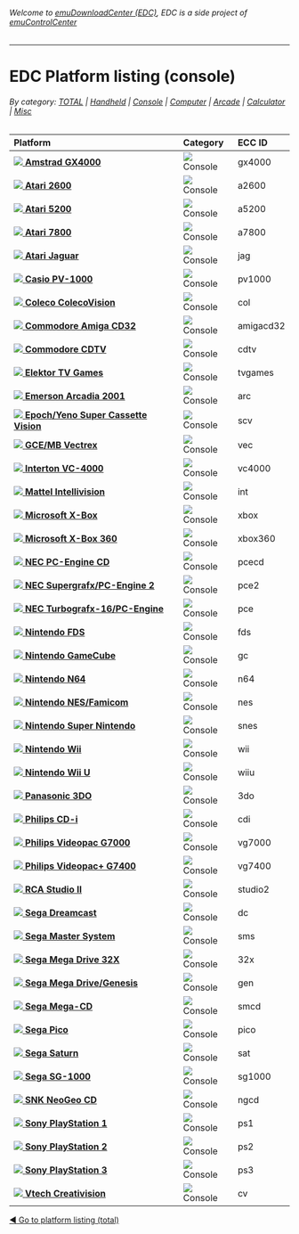 ###### Welcome to [emuDownloadCenter (EDC)](https://github.com/PhoenixInteractiveNL/emuDownloadCenter/wiki/), EDC is a side project of [emuControlCenter](https://github.com/PhoenixInteractiveNL/emuControlCenter/wiki/)
***
# EDC Platform listing (console)

###### By category: [TOTAL](https://github.com/PhoenixInteractiveNL/emuDownloadCenter/wiki/EDC-Platform-List) | [Handheld](https://github.com/PhoenixInteractiveNL/emuDownloadCenter/wiki/EDC-Platform-List-Handheld) | [Console](https://github.com/PhoenixInteractiveNL/emuDownloadCenter/wiki/EDC-Platform-List-Console) | [Computer](https://github.com/PhoenixInteractiveNL/emuDownloadCenter/wiki/EDC-Platform-List-Computer) | [Arcade](https://github.com/PhoenixInteractiveNL/emuDownloadCenter/wiki/EDC-Platform-List-Arcade) | [Calculator](https://github.com/PhoenixInteractiveNL/emuDownloadCenter/wiki/EDC-Platform-List-Calculator) | [Misc](https://github.com/PhoenixInteractiveNL/emuDownloadCenter/wiki/EDC-Platform-List-Misc)

| Platform | Category | ECC ID |
|:---------|:---------|:-------|
| [![](https://raw.githubusercontent.com/wiki/PhoenixInteractiveNL/emuDownloadCenter/images_platform/ecc_gx4000_nav.png) **Amstrad GX4000**](https://github.com/PhoenixInteractiveNL/emuDownloadCenter/wiki/Platform-gx4000) | ![](https://raw.githubusercontent.com/wiki/PhoenixInteractiveNL/emuDownloadCenter/images_misc/icon_gamepad_24.png) Console | gx4000 |
| [![](https://raw.githubusercontent.com/wiki/PhoenixInteractiveNL/emuDownloadCenter/images_platform/ecc_a2600_nav.png) **Atari 2600**](https://github.com/PhoenixInteractiveNL/emuDownloadCenter/wiki/Platform-a2600) | ![](https://raw.githubusercontent.com/wiki/PhoenixInteractiveNL/emuDownloadCenter/images_misc/icon_gamepad_24.png) Console | a2600 |
| [![](https://raw.githubusercontent.com/wiki/PhoenixInteractiveNL/emuDownloadCenter/images_platform/ecc_a5200_nav.png) **Atari 5200**](https://github.com/PhoenixInteractiveNL/emuDownloadCenter/wiki/Platform-a5200) | ![](https://raw.githubusercontent.com/wiki/PhoenixInteractiveNL/emuDownloadCenter/images_misc/icon_gamepad_24.png) Console | a5200 |
| [![](https://raw.githubusercontent.com/wiki/PhoenixInteractiveNL/emuDownloadCenter/images_platform/ecc_a7800_nav.png) **Atari 7800**](https://github.com/PhoenixInteractiveNL/emuDownloadCenter/wiki/Platform-a7800) | ![](https://raw.githubusercontent.com/wiki/PhoenixInteractiveNL/emuDownloadCenter/images_misc/icon_gamepad_24.png) Console | a7800 |
| [![](https://raw.githubusercontent.com/wiki/PhoenixInteractiveNL/emuDownloadCenter/images_platform/ecc_jag_nav.png) **Atari Jaguar**](https://github.com/PhoenixInteractiveNL/emuDownloadCenter/wiki/Platform-jag) | ![](https://raw.githubusercontent.com/wiki/PhoenixInteractiveNL/emuDownloadCenter/images_misc/icon_gamepad_24.png) Console | jag |
| [![](https://raw.githubusercontent.com/wiki/PhoenixInteractiveNL/emuDownloadCenter/images_platform/ecc_pv1000_nav.png) **Casio PV-1000**](https://github.com/PhoenixInteractiveNL/emuDownloadCenter/wiki/Platform-pv1000) | ![](https://raw.githubusercontent.com/wiki/PhoenixInteractiveNL/emuDownloadCenter/images_misc/icon_gamepad_24.png) Console | pv1000 |
| [![](https://raw.githubusercontent.com/wiki/PhoenixInteractiveNL/emuDownloadCenter/images_platform/ecc_col_nav.png) **Coleco ColecoVision**](https://github.com/PhoenixInteractiveNL/emuDownloadCenter/wiki/Platform-col) | ![](https://raw.githubusercontent.com/wiki/PhoenixInteractiveNL/emuDownloadCenter/images_misc/icon_gamepad_24.png) Console | col |
| [![](https://raw.githubusercontent.com/wiki/PhoenixInteractiveNL/emuDownloadCenter/images_platform/ecc_amigacd32_nav.png) **Commodore Amiga CD32**](https://github.com/PhoenixInteractiveNL/emuDownloadCenter/wiki/Platform-amigacd32) | ![](https://raw.githubusercontent.com/wiki/PhoenixInteractiveNL/emuDownloadCenter/images_misc/icon_gamepad_24.png) Console | amigacd32 |
| [![](https://raw.githubusercontent.com/wiki/PhoenixInteractiveNL/emuDownloadCenter/images_platform/ecc_cdtv_nav.png) **Commodore CDTV**](https://github.com/PhoenixInteractiveNL/emuDownloadCenter/wiki/Platform-cdtv) | ![](https://raw.githubusercontent.com/wiki/PhoenixInteractiveNL/emuDownloadCenter/images_misc/icon_gamepad_24.png) Console | cdtv |
| [![](https://raw.githubusercontent.com/wiki/PhoenixInteractiveNL/emuDownloadCenter/images_platform/ecc_tvgames_nav.png) **Elektor TV Games**](https://github.com/PhoenixInteractiveNL/emuDownloadCenter/wiki/Platform-tvgames) | ![](https://raw.githubusercontent.com/wiki/PhoenixInteractiveNL/emuDownloadCenter/images_misc/icon_gamepad_24.png) Console | tvgames |
| [![](https://raw.githubusercontent.com/wiki/PhoenixInteractiveNL/emuDownloadCenter/images_platform/ecc_arc_nav.png) **Emerson Arcadia 2001**](https://github.com/PhoenixInteractiveNL/emuDownloadCenter/wiki/Platform-arc) | ![](https://raw.githubusercontent.com/wiki/PhoenixInteractiveNL/emuDownloadCenter/images_misc/icon_gamepad_24.png) Console | arc |
| [![](https://raw.githubusercontent.com/wiki/PhoenixInteractiveNL/emuDownloadCenter/images_platform/ecc_scv_nav.png) **Epoch/Yeno Super Cassette Vision**](https://github.com/PhoenixInteractiveNL/emuDownloadCenter/wiki/Platform-scv) | ![](https://raw.githubusercontent.com/wiki/PhoenixInteractiveNL/emuDownloadCenter/images_misc/icon_gamepad_24.png) Console | scv |
| [![](https://raw.githubusercontent.com/wiki/PhoenixInteractiveNL/emuDownloadCenter/images_platform/ecc_vec_nav.png) **GCE/MB Vectrex**](https://github.com/PhoenixInteractiveNL/emuDownloadCenter/wiki/Platform-vec) | ![](https://raw.githubusercontent.com/wiki/PhoenixInteractiveNL/emuDownloadCenter/images_misc/icon_gamepad_24.png) Console | vec |
| [![](https://raw.githubusercontent.com/wiki/PhoenixInteractiveNL/emuDownloadCenter/images_platform/ecc_vc4000_nav.png) **Interton VC-4000**](https://github.com/PhoenixInteractiveNL/emuDownloadCenter/wiki/Platform-vc4000) | ![](https://raw.githubusercontent.com/wiki/PhoenixInteractiveNL/emuDownloadCenter/images_misc/icon_gamepad_24.png) Console | vc4000 |
| [![](https://raw.githubusercontent.com/wiki/PhoenixInteractiveNL/emuDownloadCenter/images_platform/ecc_int_nav.png) **Mattel Intellivision**](https://github.com/PhoenixInteractiveNL/emuDownloadCenter/wiki/Platform-int) | ![](https://raw.githubusercontent.com/wiki/PhoenixInteractiveNL/emuDownloadCenter/images_misc/icon_gamepad_24.png) Console | int |
| [![](https://raw.githubusercontent.com/wiki/PhoenixInteractiveNL/emuDownloadCenter/images_platform/ecc_xbox_nav.png) **Microsoft X-Box**](https://github.com/PhoenixInteractiveNL/emuDownloadCenter/wiki/Platform-xbox) | ![](https://raw.githubusercontent.com/wiki/PhoenixInteractiveNL/emuDownloadCenter/images_misc/icon_gamepad_24.png) Console | xbox |
| [![](https://raw.githubusercontent.com/wiki/PhoenixInteractiveNL/emuDownloadCenter/images_platform/ecc_xbox360_nav.png) **Microsoft X-Box 360**](https://github.com/PhoenixInteractiveNL/emuDownloadCenter/wiki/Platform-xbox360) | ![](https://raw.githubusercontent.com/wiki/PhoenixInteractiveNL/emuDownloadCenter/images_misc/icon_gamepad_24.png) Console | xbox360 |
| [![](https://raw.githubusercontent.com/wiki/PhoenixInteractiveNL/emuDownloadCenter/images_platform/ecc_pcecd_nav.png) **NEC PC-Engine CD**](https://github.com/PhoenixInteractiveNL/emuDownloadCenter/wiki/Platform-pcecd) | ![](https://raw.githubusercontent.com/wiki/PhoenixInteractiveNL/emuDownloadCenter/images_misc/icon_gamepad_24.png) Console | pcecd |
| [![](https://raw.githubusercontent.com/wiki/PhoenixInteractiveNL/emuDownloadCenter/images_platform/ecc_pce2_nav.png) **NEC Supergrafx/PC-Engine 2**](https://github.com/PhoenixInteractiveNL/emuDownloadCenter/wiki/Platform-pce2) | ![](https://raw.githubusercontent.com/wiki/PhoenixInteractiveNL/emuDownloadCenter/images_misc/icon_gamepad_24.png) Console | pce2 |
| [![](https://raw.githubusercontent.com/wiki/PhoenixInteractiveNL/emuDownloadCenter/images_platform/ecc_pce_nav.png) **NEC Turbografx-16/PC-Engine**](https://github.com/PhoenixInteractiveNL/emuDownloadCenter/wiki/Platform-pce) | ![](https://raw.githubusercontent.com/wiki/PhoenixInteractiveNL/emuDownloadCenter/images_misc/icon_gamepad_24.png) Console | pce |
| [![](https://raw.githubusercontent.com/wiki/PhoenixInteractiveNL/emuDownloadCenter/images_platform/ecc_fds_nav.png) **Nintendo FDS**](https://github.com/PhoenixInteractiveNL/emuDownloadCenter/wiki/Platform-fds) | ![](https://raw.githubusercontent.com/wiki/PhoenixInteractiveNL/emuDownloadCenter/images_misc/icon_gamepad_24.png) Console | fds |
| [![](https://raw.githubusercontent.com/wiki/PhoenixInteractiveNL/emuDownloadCenter/images_platform/ecc_gc_nav.png) **Nintendo GameCube**](https://github.com/PhoenixInteractiveNL/emuDownloadCenter/wiki/Platform-gc) | ![](https://raw.githubusercontent.com/wiki/PhoenixInteractiveNL/emuDownloadCenter/images_misc/icon_gamepad_24.png) Console | gc |
| [![](https://raw.githubusercontent.com/wiki/PhoenixInteractiveNL/emuDownloadCenter/images_platform/ecc_n64_nav.png) **Nintendo N64**](https://github.com/PhoenixInteractiveNL/emuDownloadCenter/wiki/Platform-n64) | ![](https://raw.githubusercontent.com/wiki/PhoenixInteractiveNL/emuDownloadCenter/images_misc/icon_gamepad_24.png) Console | n64 |
| [![](https://raw.githubusercontent.com/wiki/PhoenixInteractiveNL/emuDownloadCenter/images_platform/ecc_nes_nav.png) **Nintendo NES/Famicom**](https://github.com/PhoenixInteractiveNL/emuDownloadCenter/wiki/Platform-nes) | ![](https://raw.githubusercontent.com/wiki/PhoenixInteractiveNL/emuDownloadCenter/images_misc/icon_gamepad_24.png) Console | nes |
| [![](https://raw.githubusercontent.com/wiki/PhoenixInteractiveNL/emuDownloadCenter/images_platform/ecc_snes_nav.png) **Nintendo Super Nintendo**](https://github.com/PhoenixInteractiveNL/emuDownloadCenter/wiki/Platform-snes) | ![](https://raw.githubusercontent.com/wiki/PhoenixInteractiveNL/emuDownloadCenter/images_misc/icon_gamepad_24.png) Console | snes |
| [![](https://raw.githubusercontent.com/wiki/PhoenixInteractiveNL/emuDownloadCenter/images_platform/ecc_wii_nav.png) **Nintendo Wii**](https://github.com/PhoenixInteractiveNL/emuDownloadCenter/wiki/Platform-wii) | ![](https://raw.githubusercontent.com/wiki/PhoenixInteractiveNL/emuDownloadCenter/images_misc/icon_gamepad_24.png) Console | wii |
| [![](https://raw.githubusercontent.com/wiki/PhoenixInteractiveNL/emuDownloadCenter/images_platform/ecc_wiiu_nav.png) **Nintendo Wii U**](https://github.com/PhoenixInteractiveNL/emuDownloadCenter/wiki/Platform-wiiu) | ![](https://raw.githubusercontent.com/wiki/PhoenixInteractiveNL/emuDownloadCenter/images_misc/icon_gamepad_24.png) Console | wiiu |
| [![](https://raw.githubusercontent.com/wiki/PhoenixInteractiveNL/emuDownloadCenter/images_platform/ecc_3do_nav.png) **Panasonic 3DO**](https://github.com/PhoenixInteractiveNL/emuDownloadCenter/wiki/Platform-3do) | ![](https://raw.githubusercontent.com/wiki/PhoenixInteractiveNL/emuDownloadCenter/images_misc/icon_gamepad_24.png) Console | 3do |
| [![](https://raw.githubusercontent.com/wiki/PhoenixInteractiveNL/emuDownloadCenter/images_platform/ecc_cdi_nav.png) **Philips CD-i**](https://github.com/PhoenixInteractiveNL/emuDownloadCenter/wiki/Platform-cdi) | ![](https://raw.githubusercontent.com/wiki/PhoenixInteractiveNL/emuDownloadCenter/images_misc/icon_gamepad_24.png) Console | cdi |
| [![](https://raw.githubusercontent.com/wiki/PhoenixInteractiveNL/emuDownloadCenter/images_platform/ecc_vg7000_nav.png) **Philips Videopac G7000**](https://github.com/PhoenixInteractiveNL/emuDownloadCenter/wiki/Platform-vg7000) | ![](https://raw.githubusercontent.com/wiki/PhoenixInteractiveNL/emuDownloadCenter/images_misc/icon_gamepad_24.png) Console | vg7000 |
| [![](https://raw.githubusercontent.com/wiki/PhoenixInteractiveNL/emuDownloadCenter/images_platform/ecc_vg7400_nav.png) **Philips Videopac+ G7400**](https://github.com/PhoenixInteractiveNL/emuDownloadCenter/wiki/Platform-vg7400) | ![](https://raw.githubusercontent.com/wiki/PhoenixInteractiveNL/emuDownloadCenter/images_misc/icon_gamepad_24.png) Console | vg7400 |
| [![](https://raw.githubusercontent.com/wiki/PhoenixInteractiveNL/emuDownloadCenter/images_platform/ecc_studio2_nav.png) **RCA Studio II**](https://github.com/PhoenixInteractiveNL/emuDownloadCenter/wiki/Platform-studio2) | ![](https://raw.githubusercontent.com/wiki/PhoenixInteractiveNL/emuDownloadCenter/images_misc/icon_gamepad_24.png) Console | studio2 |
| [![](https://raw.githubusercontent.com/wiki/PhoenixInteractiveNL/emuDownloadCenter/images_platform/ecc_dc_nav.png) **Sega Dreamcast**](https://github.com/PhoenixInteractiveNL/emuDownloadCenter/wiki/Platform-dc) | ![](https://raw.githubusercontent.com/wiki/PhoenixInteractiveNL/emuDownloadCenter/images_misc/icon_gamepad_24.png) Console | dc |
| [![](https://raw.githubusercontent.com/wiki/PhoenixInteractiveNL/emuDownloadCenter/images_platform/ecc_sms_nav.png) **Sega Master System**](https://github.com/PhoenixInteractiveNL/emuDownloadCenter/wiki/Platform-sms) | ![](https://raw.githubusercontent.com/wiki/PhoenixInteractiveNL/emuDownloadCenter/images_misc/icon_gamepad_24.png) Console | sms |
| [![](https://raw.githubusercontent.com/wiki/PhoenixInteractiveNL/emuDownloadCenter/images_platform/ecc_32x_nav.png) **Sega Mega Drive 32X**](https://github.com/PhoenixInteractiveNL/emuDownloadCenter/wiki/Platform-32x) | ![](https://raw.githubusercontent.com/wiki/PhoenixInteractiveNL/emuDownloadCenter/images_misc/icon_gamepad_24.png) Console | 32x |
| [![](https://raw.githubusercontent.com/wiki/PhoenixInteractiveNL/emuDownloadCenter/images_platform/ecc_gen_nav.png) **Sega Mega Drive/Genesis**](https://github.com/PhoenixInteractiveNL/emuDownloadCenter/wiki/Platform-gen) | ![](https://raw.githubusercontent.com/wiki/PhoenixInteractiveNL/emuDownloadCenter/images_misc/icon_gamepad_24.png) Console | gen |
| [![](https://raw.githubusercontent.com/wiki/PhoenixInteractiveNL/emuDownloadCenter/images_platform/ecc_smcd_nav.png) **Sega Mega-CD**](https://github.com/PhoenixInteractiveNL/emuDownloadCenter/wiki/Platform-smcd) | ![](https://raw.githubusercontent.com/wiki/PhoenixInteractiveNL/emuDownloadCenter/images_misc/icon_gamepad_24.png) Console | smcd |
| [![](https://raw.githubusercontent.com/wiki/PhoenixInteractiveNL/emuDownloadCenter/images_platform/ecc_pico_nav.png) **Sega Pico**](https://github.com/PhoenixInteractiveNL/emuDownloadCenter/wiki/Platform-pico) | ![](https://raw.githubusercontent.com/wiki/PhoenixInteractiveNL/emuDownloadCenter/images_misc/icon_gamepad_24.png) Console | pico |
| [![](https://raw.githubusercontent.com/wiki/PhoenixInteractiveNL/emuDownloadCenter/images_platform/ecc_sat_nav.png) **Sega Saturn**](https://github.com/PhoenixInteractiveNL/emuDownloadCenter/wiki/Platform-sat) | ![](https://raw.githubusercontent.com/wiki/PhoenixInteractiveNL/emuDownloadCenter/images_misc/icon_gamepad_24.png) Console | sat |
| [![](https://raw.githubusercontent.com/wiki/PhoenixInteractiveNL/emuDownloadCenter/images_platform/ecc_sg1000_nav.png) **Sega SG-1000**](https://github.com/PhoenixInteractiveNL/emuDownloadCenter/wiki/Platform-sg1000) | ![](https://raw.githubusercontent.com/wiki/PhoenixInteractiveNL/emuDownloadCenter/images_misc/icon_gamepad_24.png) Console | sg1000 |
| [![](https://raw.githubusercontent.com/wiki/PhoenixInteractiveNL/emuDownloadCenter/images_platform/ecc_ngcd_nav.png) **SNK NeoGeo CD**](https://github.com/PhoenixInteractiveNL/emuDownloadCenter/wiki/Platform-ngcd) | ![](https://raw.githubusercontent.com/wiki/PhoenixInteractiveNL/emuDownloadCenter/images_misc/icon_gamepad_24.png) Console | ngcd |
| [![](https://raw.githubusercontent.com/wiki/PhoenixInteractiveNL/emuDownloadCenter/images_platform/ecc_ps1_nav.png) **Sony PlayStation 1**](https://github.com/PhoenixInteractiveNL/emuDownloadCenter/wiki/Platform-ps1) | ![](https://raw.githubusercontent.com/wiki/PhoenixInteractiveNL/emuDownloadCenter/images_misc/icon_gamepad_24.png) Console | ps1 |
| [![](https://raw.githubusercontent.com/wiki/PhoenixInteractiveNL/emuDownloadCenter/images_platform/ecc_ps2_nav.png) **Sony PlayStation 2**](https://github.com/PhoenixInteractiveNL/emuDownloadCenter/wiki/Platform-ps2) | ![](https://raw.githubusercontent.com/wiki/PhoenixInteractiveNL/emuDownloadCenter/images_misc/icon_gamepad_24.png) Console | ps2 |
| [![](https://raw.githubusercontent.com/wiki/PhoenixInteractiveNL/emuDownloadCenter/images_platform/ecc_ps3_nav.png) **Sony PlayStation 3**](https://github.com/PhoenixInteractiveNL/emuDownloadCenter/wiki/Platform-ps3) | ![](https://raw.githubusercontent.com/wiki/PhoenixInteractiveNL/emuDownloadCenter/images_misc/icon_gamepad_24.png) Console | ps3 |
| [![](https://raw.githubusercontent.com/wiki/PhoenixInteractiveNL/emuDownloadCenter/images_platform/ecc_cv_nav.png) **Vtech Creativision**](https://github.com/PhoenixInteractiveNL/emuDownloadCenter/wiki/Platform-cv) | ![](https://raw.githubusercontent.com/wiki/PhoenixInteractiveNL/emuDownloadCenter/images_misc/icon_gamepad_24.png) Console | cv |

[:arrow_backward: Go to platform listing (total)](https://github.com/PhoenixInteractiveNL/emuDownloadCenter/wiki/EDC-Platform-List)
